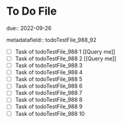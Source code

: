 # To Do File

due:: 2022-09-26

metadatafield:: todoTestFile_988_92

- [ ] Task of todoTestFile_988 1 [[Query me]]
- [ ] Task of todoTestFile_988 2 [[Query me]]
- [ ] Task of todoTestFile_988 3
- [ ] Task of todoTestFile_988 4
- [ ] Task of todoTestFile_988 5
- [ ] Task of todoTestFile_988 6
- [ ] Task of todoTestFile_988 7
- [ ] Task of todoTestFile_988 8
- [ ] Task of todoTestFile_988 9
- [ ] Task of todoTestFile_988 10